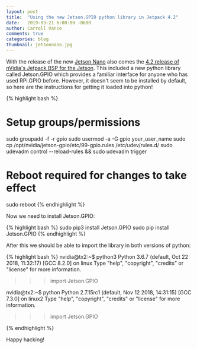 ```yaml
---
layout: post
title:  "Using the new Jetson.GPIO python library in Jetpack 4.2"
date:   2019-03-21 6:00:00 -0600
author: Carroll Vance
comments: true
categories: blog
thumbnail: jetsonnano.jpg
---
```


With the release of the new [Jetson Nano][nano] also comes the [4.2 release of nVidia's Jetpack BSP for the Jetson][jetpack]. This included a new python library called Jetson.GPIO which provides a familiar interface for anyone who has used RPi.GPIO before. However, it doesn't seem to be installed by default, so here are the instructions for getting it loaded into python!

{% highlight bash %}
# Setup groups/permissions
sudo groupadd -f -r gpio
sudo usermod -a -G gpio your_user_name
sudo cp /opt/nvidia/jetson-gpio/etc/99-gpio.rules /etc/udev/rules.d/
sudo udevadm control --reload-rules && sudo udevadm trigger

# Reboot required for changes to take effect
sudo reboot
{% endhighlight %}

Now we need to install Jetson.GPIO:

{% highlight bash %}
sudo pip3 install Jetson.GPIO
sudo pip install Jetson.GPIO
{% endhighlight %}

After this we should be able to import the library in both versions of python:

{% highlight bash %}
nvidia@tx2:~$ python3
Python 3.6.7 (default, Oct 22 2018, 11:32:17)
[GCC 8.2.0] on linux
Type "help", "copyright", "credits" or "license" for more information.
>>> import Jetson.GPIO
>>>
nvidia@tx2:~$ python
Python 2.7.15rc1 (default, Nov 12 2018, 14:31:15)
[GCC 7.3.0] on linux2
Type "help", "copyright", "credits" or "license" for more information.
>>> import Jetson.GPIO
>>>
{% endhighlight %}

Happy hacking!

[jetpack]: https://developer.nvidia.com/embedded/jetpack
[nano]: https://www.nvidia.com/en-us/autonomous-machines/embedded-systems/jetson-nano/

[imu]: http://docs.ros.org/api/sensor_msgs/html/msg/Imu.html
[ros]: http://www.ros.org
[example]: https://github.com/csvance/lsm9ds0/blob/master/src/lsm9ds0_node.py
[ekf]: https://en.wikipedia.org/wiki/Extended_Kalman_filter
